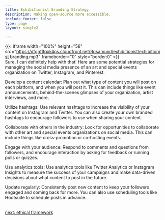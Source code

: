 ```yaml
---
title: Exhibitionist Branding Strategy
description: Making open-source more accessible.
include_footer: false
type: page
layout: single2 

---
```


{{< iframe width="100%" height="58" src="https://dfgnflfqxk4ps.cloudfront.net/Rosamund/exhibitionist/exhibitionist branding.mp3" frameborder="0" style="border:0" >}}<br>
Sure, I can definitely help with that! Here are some potential strategies for managing the social media presence of an art and special events organization on Twitter, Instagram, and Pinterest:

Develop a content calendar: Plan out what type of content you will post on each platform, and when you will post it. This can include things like event announcements, behind-the-scenes glimpses of your organization, artist interviews, and more.

Utilize hashtags: Use relevant hashtags to increase the visibility of your content on Instagram and Twitter. You can also create your own branded hashtags to encourage followers to use when sharing your content.

Collaborate with others in the industry: Look for opportunities to collaborate with other art and special events organizations on social media. This can include things like cross-promotion or co-hosting events.

Engage with your audience: Respond to comments and questions from followers, and encourage interaction by asking for feedback or running polls or quizzes.

Use analytics tools: Use analytics tools like Twitter Analytics or Instagram Insights to measure the success of your campaigns and make data-driven decisions about what content to post in the future.

Update regularly: Consistently post new content to keep your followers engaged and coming back for more. You can also use scheduling tools like Hootsuite to schedule posts in advance.

<br>
<a href="https://workdojos.com/exhibitionist/ethics">next: ethical framework</a>
</p>